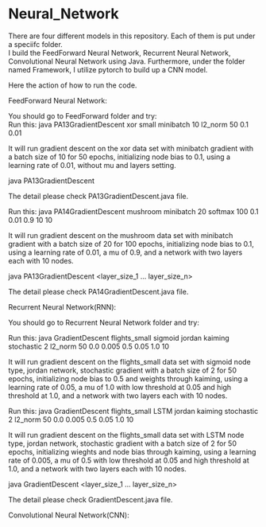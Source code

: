 # Neural_Network
There are four different models in this repository. Each of them is put under a speciifc folder.  
I build the FeedForward Neural Network, Recurrent Neural Network, Convolutional Neural Network using Java.
Furthermore, under the folder named Framework, I utilize pytorch to build up a CNN model.  

Here the action of how to run the code.  

FeedForward Neural Network:

You should go to FeedForward folder and try:  
Run this: java PA13GradientDescent xor small minibatch 10 l2_norm 50 0.1 0.01  

It will run gradient descent on the xor data set with minibatch gradient with a batch size of 10 for 50 epochs, initializing node bias to 0.1, using a learning rate of 0.01, without mu and layers setting.  

java PA13GradientDescent <data set> <network type> <gradient descent type> <loss function> <epochs> <bias> <learning rate>  

The detail please check PA13GradientDescent.java file.  

Run this: java PA14GradientDescent mushroom minibatch 20 softmax 100 0.1 0.01 0.9 10 10  

It will run gradient descent on the mushroom data set with minibatch gradient with a batch size of 20 for 100 epochs, initializing node bias to 0.1, using a learning rate of 0.01, a mu of 0.9, and a network with two layers each with 10 nodes.  

java PA13GradientDescent <data set> <gradient descent type> <batch size> <loss function> <epochs> <bias> <learning rate> <mu> <layer_size_1 ... layer_size_n>  

The detail please check PA14GradientDescent.java file.    



Recurrent Neural Network(RNN):  

You should go to Recurrent Neural Network folder and try:  

Run this: java GradientDescent flights_small sigmoid jordan kaiming stochastic 2 l2_norm 50 0.0 0.005 0.5 0.05 1.0 10  

It will run gradient descent on the flights_small data set with sigmoid node type, jordan network, stochastic gradient with a batch size of 2 for 50 epochs, initializing node bias to 0.5 and weights through kaiming, using a learning rate of 0.05, a mu of 1.0 with low threshold at 0.05 and high threshold at 1.0, and a network with two layers each with 10 nodes.  

Run this: java GradientDescent flights_small LSTM jordan kaiming stochastic 2 l2_norm 50 0.0 0.005 0.5 0.05 1.0 10  

It will run gradient descent on the flights_small data set with LSTM node type, jordan network, stochastic gradient with a batch size of 2 for 50 epochs, initializing wieghts and node bias   through kaiming, using a learning rate of 0.005, a mu of 0.5 with low threshold at 0.05 and high threshold at 1.0, and a network with two layers each with 10 nodes.  

java GradientDescent <data set> <rnn node type> <network type> <initialization type> <gradient descent type> <batch size> <loss function> <epochs> <bias> <learning rate> <mu> <low threshold> <high threshold> <layer_size_1 ... layer_size_n>  

The detail please check GradientDescent.java file.   


Convolutional Neural Network(CNN):

